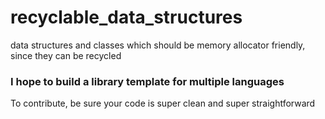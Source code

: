 # recyclable_data_structures
data structures and classes which should be memory allocator friendly, since they can be recycled

### I hope to build a library template for multiple languages
To contribute, be sure your code is super clean and super straightforward

